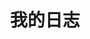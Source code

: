 ---
view: category
lang: zh-CN
order: 2      # Order of display in list categories
title: 我的日志
description: 关于我的日志
excerpt: 关于我的日志
slug: log
meta:
  - property: og:image
    content: /blog/blog-background.jpg
  - name: twitter:image
    content: /blog/blog-background.jpg
---